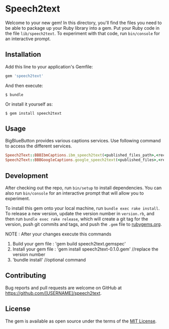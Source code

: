 # Speech2text

Welcome to your new gem! In this directory, you'll find the files you need to be able to package up your Ruby library into a gem. Put your Ruby code in the file `lib/speech2text`. To experiment with that code, run `bin/console` for an interactive prompt.


## Installation

Add this line to your application's Gemfile:

```ruby
gem 'speech2text'
```

And then execute:

    $ bundle

Or install it yourself as:

    $ gem install speech2text

## Usage
BigBlueButton provides various captions services.
Use following command to access the different services.
```ruby
Speech2Text::BBBIbmCaptions.ibm_speech2text(<published_files_path>,<recordID>,<apikey>)
Speech2Text::BBBGoogleCaptions.google_speech2text(<published_files>,<recordID>,<auth_file>,<bucket_name>)
```

## Development

After checking out the repo, run `bin/setup` to install dependencies. You can also run `bin/console` for an interactive prompt that will allow you to experiment.

To install this gem onto your local machine, run `bundle exec rake install`. To release a new version, update the version number in `version.rb`, and then run `bundle exec rake release`, which will create a git tag for the version, push git commits and tags, and push the `.gem` file to [rubygems.org](https://rubygems.org).

NOTE : After your changes execute this commands
1. Build your gem file : 'gem build speech2text.gemspec'
2. Install your gem file : 'gem install speech2text-0.1.0.gem'     //replace the version number
3. 'bundle install'  //optional command

## Contributing

Bug reports and pull requests are welcome on GitHub at https://github.com/[USERNAME]/speech2text.

## License

The gem is available as open source under the terms of the [MIT License](https://opensource.org/licenses/MIT).

